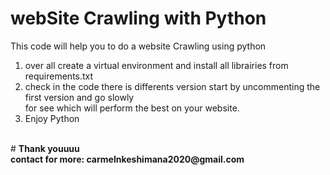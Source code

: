 # webSite Crawling with Python  <br/>
This code will help you to do a website Crawling using python <br/>

1. over all create a virtual environment and install all librairies from requirements.txt <br/>
2. check in the code there is differents version start by uncommenting the first version and go slowly <br/>
for see which will perform the best on your website.<br/>
3. Enjoy Python <br/>

<br/>
# <b> Thank youuuu <b/> <br/>
contact for more: carmelnkeshimana2020@gmail.com
